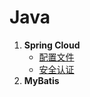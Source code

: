 # Java

1. **Spring Cloud**
   - [配置文件](/springcloud/spring_cloud_config.md)
   - [安全认证](/springcloud/spring_cloud_security.md)
2. **MyBatis**
